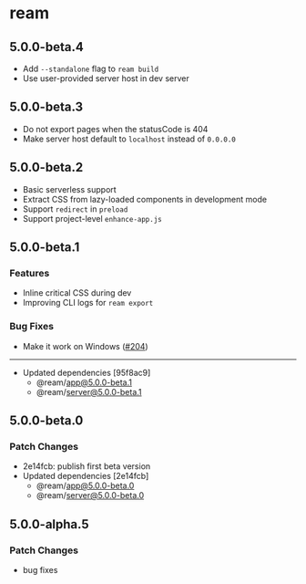 # ream

## 5.0.0-beta.4

- Add `--standalone` flag to `ream build`
- Use user-provided server host in dev server

## 5.0.0-beta.3

- Do not export pages when the statusCode is 404
- Make server host default to `localhost` instead of `0.0.0.0`

## 5.0.0-beta.2

- Basic serverless support
- Extract CSS from lazy-loaded components in development mode
- Support `redirect` in `preload`
- Support project-level `enhance-app.js`

## 5.0.0-beta.1

### Features

- Inline critical CSS during dev
- Improving CLI logs for `ream export`

### Bug Fixes

- Make it work on Windows ([#204](https://github.com/ream/ream/pull/204))

---

- Updated dependencies [95f8ac9]
  - @ream/app@5.0.0-beta.1
  - @ream/server@5.0.0-beta.1

## 5.0.0-beta.0

### Patch Changes

- 2e14fcb: publish first beta version
- Updated dependencies [2e14fcb]
  - @ream/app@5.0.0-beta.0
  - @ream/server@5.0.0-beta.0

## 5.0.0-alpha.5

### Patch Changes

- bug fixes
